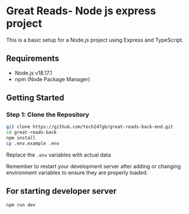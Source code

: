 # Great Reads- Node js express project

This is a basic setup for a Node.js project using Express and TypeScript.

## Requirements

- Node.js v18.17.1
- npm (Node Package Manager)

## Getting Started

### Step 1: Clone the Repository

```bash
git clone https://github.com/tech247gb/great-reads-back-end.git
cd great-reads-back
npm install
cp .env.example .env
```
Replace the `.env` variables with actual data

Remember to restart your development server after adding or changing environment variables to ensure they are properly loaded.


## For starting developer server
```bash
npm run dev 
```